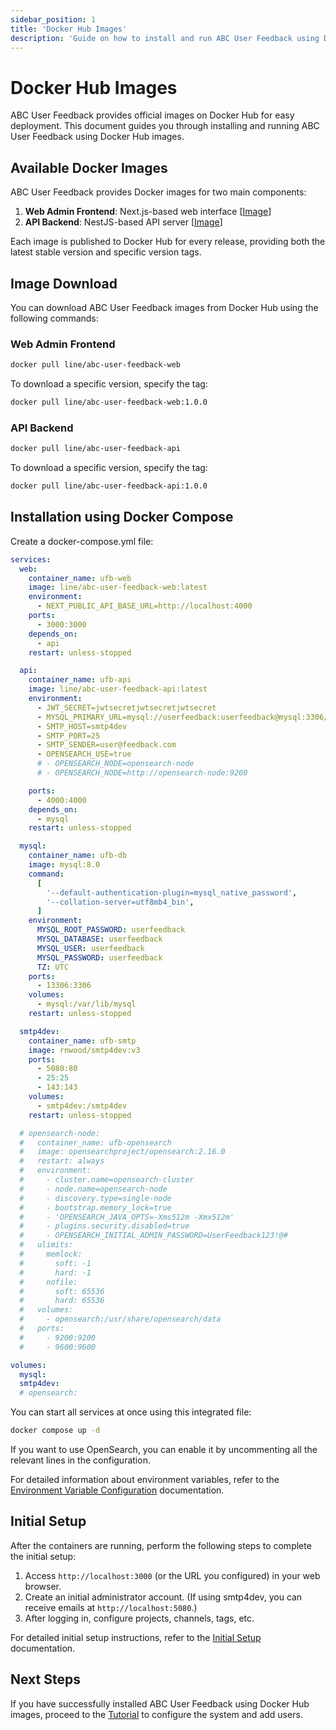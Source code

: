 ```yaml
---
sidebar_position: 1
title: 'Docker Hub Images'
description: 'Guide on how to install and run ABC User Feedback using Docker Hub images.'
---
```


# Docker Hub Images

ABC User Feedback provides official images on Docker Hub for easy deployment. This document guides you through installing and running ABC User Feedback using Docker Hub images.

## Available Docker Images

ABC User Feedback provides Docker images for two main components:

1. **Web Admin Frontend**: Next.js-based web interface [[Image](https://hub.docker.com/r/line/abc-user-feedback-web)]
2. **API Backend**: NestJS-based API server [[Image](https://hub.docker.com/r/line/abc-user-feedback-api)]

Each image is published to Docker Hub for every release, providing both the latest stable version and specific version tags.

## Image Download

You can download ABC User Feedback images from Docker Hub using the following commands:

### Web Admin Frontend

```bash
docker pull line/abc-user-feedback-web
```

To download a specific version, specify the tag:

```bash
docker pull line/abc-user-feedback-web:1.0.0
```

### API Backend

```bash
docker pull line/abc-user-feedback-api
```

To download a specific version, specify the tag:

```bash
docker pull line/abc-user-feedback-api:1.0.0
```

## Installation using Docker Compose

Create a docker-compose.yml file:

```yaml
services:
  web:
    container_name: ufb-web
    image: line/abc-user-feedback-web:latest
    environment:
      - NEXT_PUBLIC_API_BASE_URL=http://localhost:4000
    ports:
      - 3000:3000
    depends_on:
      - api
    restart: unless-stopped

  api:
    container_name: ufb-api
    image: line/abc-user-feedback-api:latest
    environment:
      - JWT_SECRET=jwtsecretjwtsecretjwtsecret
      - MYSQL_PRIMARY_URL=mysql://userfeedback:userfeedback@mysql:3306/userfeedback
      - SMTP_HOST=smtp4dev
      - SMTP_PORT=25
      - SMTP_SENDER=user@feedback.com
      - OPENSEARCH_USE=true
      # - OPENSEARCH_NODE=opensearch-node
      # - OPENSEARCH_NODE=http://opensearch-node:9200

    ports:
      - 4000:4000
    depends_on:
      - mysql
    restart: unless-stopped

  mysql:
    container_name: ufb-db
    image: mysql:8.0
    command:
      [
        '--default-authentication-plugin=mysql_native_password',
        '--collation-server=utf8mb4_bin',
      ]
    environment:
      MYSQL_ROOT_PASSWORD: userfeedback
      MYSQL_DATABASE: userfeedback
      MYSQL_USER: userfeedback
      MYSQL_PASSWORD: userfeedback
      TZ: UTC
    ports:
      - 13306:3306
    volumes:
      - mysql:/var/lib/mysql
    restart: unless-stopped

  smtp4dev:
    container_name: ufb-smtp
    image: rnwood/smtp4dev:v3
    ports:
      - 5080:80
      - 25:25
      - 143:143
    volumes:
      - smtp4dev:/smtp4dev
    restart: unless-stopped

  # opensearch-node:
  #   container_name: ufb-opensearch
  #   image: opensearchproject/opensearch:2.16.0
  #   restart: always
  #   environment:
  #     - cluster.name=opensearch-cluster
  #     - node.name=opensearch-node
  #     - discovery.type=single-node
  #     - bootstrap.memory_lock=true
  #     - 'OPENSEARCH_JAVA_OPTS=-Xms512m -Xmx512m'
  #     - plugins.security.disabled=true
  #     - OPENSEARCH_INITIAL_ADMIN_PASSWORD=UserFeedback123!@#
  #   ulimits:
  #     memlock:
  #       soft: -1
  #       hard: -1
  #     nofile:
  #       soft: 65536
  #       hard: 65536
  #   volumes:
  #     - opensearch:/usr/share/opensearch/data
  #   ports:
  #     - 9200:9200
  #     - 9600:9600

volumes:
  mysql:
  smtp4dev:
  # opensearch:
```

You can start all services at once using this integrated file:

```bash
docker compose up -d
```

If you want to use OpenSearch, you can enable it by uncommenting all the relevant lines in the configuration.

For detailed information about environment variables, refer to the [Environment Variable Configuration](./04-configuration.md) documentation.

## Initial Setup

After the containers are running, perform the following steps to complete the initial setup:

1. Access `http://localhost:3000` (or the URL you configured) in your web browser.
2. Create an initial administrator account. (If using smtp4dev, you can receive emails at `http://localhost:5080`.)
3. After logging in, configure projects, channels, tags, etc.

For detailed initial setup instructions, refer to the [Initial Setup](../03-tutorial.md) documentation.

## Next Steps

If you have successfully installed ABC User Feedback using Docker Hub images, proceed to the [Tutorial](../03-tutorial.md) to configure the system and add users.
